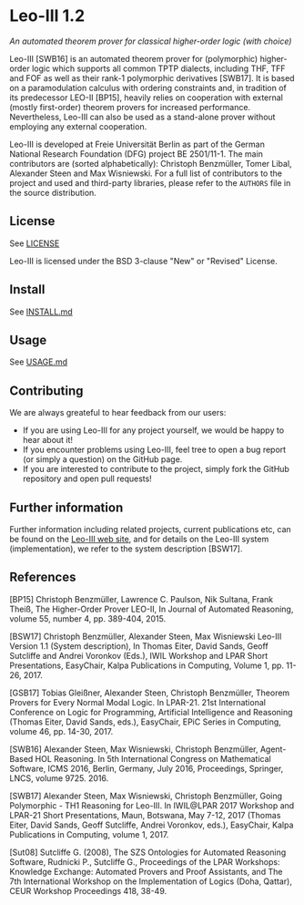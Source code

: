 Leo-III 1.2
========
*An automated theorem prover for classical higher-order logic (with choice)*

Leo-III [SWB16] is an automated theorem prover for (polymorphic) higher-order logic which supports all common TPTP dialects, including THF, TFF and FOF as well as their rank-1 polymorphic derivatives [SWB17]. 
It is based on a paramodulation calculus with ordering constraints and, in tradition of its predecessor LEO-II [BP15], heavily relies on cooperation with external (mostly first-order) theorem provers for increased performance. Nevertheless, Leo-III can also be used as a stand-alone prover without employing any external cooperation.

Leo-III is developed at Freie Universität Berlin as part of the German National Research Foundation (DFG) project BE 2501/11-1. The main contributors are (sorted alphabetically): Christoph Benzmüller, Tomer Libal, Alexander Steen and Max Wisniewski. For a full list of contributors to the project and used and third-party libraries, please refer to the `AUTHORS` file in the source distribution.

## License
See [LICENSE](LICENSE)

Leo-III is licensed under the BSD 3-clause "New" or "Revised" License.

## Install
See [INSTALL.md](INSTALL.md)

## Usage
See [USAGE.md](USAGE.md)

## Contributing
We are always greateful to hear feedback from our users:

- If you are using Leo-III for any project yourself, we would be happy to hear about it! 
- If you encounter problems using Leo-III, feel tree to open a bug report (or simply a question) on the GitHub page.
- If you are interested to contribute to the project, simply fork the GitHub repository and open pull requests!

## Further information
Further information including related projects, current publications etc, can be found on the [Leo-III web site](http://www.inf.fu-berlin.de/~lex/leo3), and for details on the Leo-III system (implementation), we refer to the system description [BSW17].

## References

[BP15] 	Christoph Benzmüller, Lawrence C. Paulson, Nik Sultana, Frank Theiß, The Higher-Order Prover LEO-II, In Journal of Automated Reasoning, volume 55, number 4, pp. 389-404, 2015.

[BSW17] Christoph Benzmüller, Alexander Steen, Max Wisniewski Leo-III Version 1.1 (System description), In Thomas Eiter, David Sands, Geoff Sutcliffe and Andrei Voronkov (Eds.), IWIL Workshop and LPAR Short Presentations, EasyChair, Kalpa Publications in Computing, Volume 1, pp. 11-26, 2017.

[GSB17] Tobias Gleißner, Alexander Steen, Christoph Benzmüller, Theorem Provers for Every Normal Modal Logic. In LPAR-21. 21st International Conference on Logic for Programming, Artificial Intelligence and Reasoning (Thomas Eiter, David Sands, eds.), EasyChair, EPiC Series in Computing, volume 46, pp. 14-30, 2017.

[SWB16] Alexander Steen, Max Wisniewski, Christoph Benzmüller, Agent-Based HOL Reasoning. In 5th International Congress on Mathematical Software, ICMS 2016, Berlin, Germany, July 2016, Proceedings, Springer, LNCS, volume 9725. 2016.

[SWB17] Alexander Steen, Max Wisniewski, Christoph Benzmüller, Going Polymorphic - TH1 Reasoning for Leo-III. In IWIL@LPAR 2017 Workshop and LPAR-21 Short Presentations, Maun, Botswana, May 7-12, 2017 (Thomas Eiter, David Sands, Geoff Sutcliffe, Andrei Voronkov, eds.), EasyChair, Kalpa Publications in Computing, volume 1, 2017.

[Sut08] Sutcliffe G. (2008), The SZS Ontologies for Automated Reasoning Software, 
    Rudnicki P., Sutcliffe G., Proceedings of the LPAR Workshops: Knowledge 
    Exchange: Automated Provers and Proof Assistants, and The 7th International 
    Workshop on the Implementation of Logics (Doha, Qattar), CEUR Workshop 
    Proceedings 418, 38-49.
    

